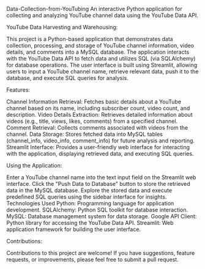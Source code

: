 Data-Collection-from-YouTubing
An interactive Python application for collecting and analyzing YouTube channel data using the YouTube Data API.

YouTube Data Harvesting and Warehousing:

This project is a Python-based application that demonstrates data collection, processing, and storage of YouTube channel information, video details, and comments into a MySQL database. The application interacts with the YouTube Data API to fetch data and utilizes SQL (via SQLAlchemy) for database operations. The user interface is built using Streamlit, allowing users to input a YouTube channel name, retrieve relevant data, push it to the database, and execute SQL queries for analysis.

Features:

Channel Information Retrieval: Fetches basic details about a YouTube channel based on its name, including subscriber count, video count, and description. Video Details Extraction: Retrieves detailed information about videos (e.g., title, views, likes, comments) from a specified channel. Comment Retrieval: Collects comments associated with videos from the channel. Data Storage: Stores fetched data into MySQL tables (channel_info, video_info, comment_info) for future analysis and reporting. Streamlit Interface: Provides a user-friendly web interface for interacting with the application, displaying retrieved data, and executing SQL queries.

Using the Application:

Enter a YouTube channel name into the text input field on the Streamlit web interface. Click the "Push Data to Database" button to store the retrieved data in the MySQL database. Explore the stored data and execute predefined SQL queries using the sidebar interface for insights. Technologies Used Python: Programming language for application development. SQLAlchemy: Python SQL toolkit for database interaction. MySQL: Database management system for data storage. Google API Client: Python library for accessing the YouTube Data API. Streamlit: Web application framework for building the user interface.

Contributions:

Contributions to this project are welcome! If you have suggestions, feature requests, or improvements, please feel free to submit a pull request.
